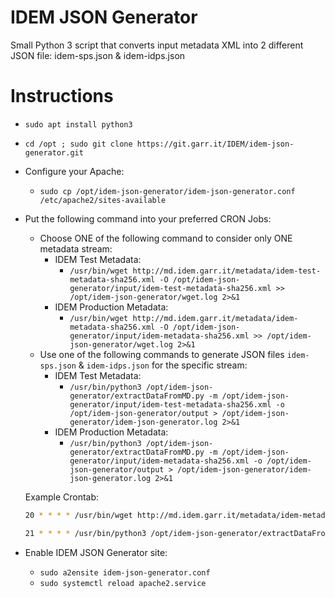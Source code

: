 # IDEM JSON Generator
Small Python 3 script that converts input metadata XML into 2 different JSON file: idem-sps.json & idem-idps.json

# Instructions

* `sudo apt install python3`

* `cd /opt ; sudo git clone https://git.garr.it/IDEM/idem-json-generator.git`

* Configure your Apache:
  * `sudo cp /opt/idem-json-generator/idem-json-generator.conf /etc/apache2/sites-available`

* Put the following command into your preferred CRON Jobs:
  * Choose ONE of the following command to consider only ONE metadata stream:
    * IDEM Test Metadata: 
      * `/usr/bin/wget http://md.idem.garr.it/metadata/idem-test-metadata-sha256.xml -O /opt/idem-json-generator/input/idem-test-metadata-sha256.xml >> /opt/idem-json-generator/wget.log 2>&1`
    * IDEM Production Metadata:
      * `/usr/bin/wget http://md.idem.garr.it/metadata/idem-metadata-sha256.xml -O /opt/idem-json-generator/input/idem-metadata-sha256.xml >> /opt/idem-json-generator/wget.log 2>&1`
  * Use one of the following commands to generate JSON files `idem-sps.json` & `idem-idps.json` for the specific stream:
    * IDEM Test Metadata:
      * `/usr/bin/python3 /opt/idem-json-generator/extractDataFromMD.py -m /opt/idem-json-generator/input/idem-test-metadata-sha256.xml -o /opt/idem-json-generator/output > /opt/idem-json-generator/idem-json-generator.log 2>&1`
    * IDEM Production Metadata:
      * `/usr/bin/python3 /opt/idem-json-generator/extractDataFromMD.py -m /opt/idem-json-generator/input/idem-metadata-sha256.xml -o /opt/idem-json-generator/output > /opt/idem-json-generator/idem-json-generator.log 2>&1`

  Example Crontab:
  ```bash
  20 * * * * /usr/bin/wget http://md.idem.garr.it/metadata/idem-metadata-sha256.xml -O /opt/idem-json-generator/input/idem-metadata-sha256.xml >> /opt/idem-json-generator/wget.log 2>&1

  21 * * * * /usr/bin/python3 /opt/idem-json-generator/extractDataFromMD.py -m /opt/idem-json-generator/input/idem-metadata-sha256.xml -o /opt/idem-json-generator/output > /opt/idem-json-generator/idem-json-generator.log 2>&1
  ```

* Enable IDEM JSON Generator site:
  * `sudo a2ensite idem-json-generator.conf`
  * `sudo systemctl reload apache2.service`
